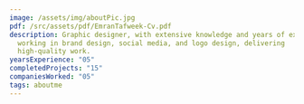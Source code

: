 ```yaml
---
image: /assets/img/aboutPic.jpg
pdf: /src/assets/pdf/EmranTafweek-Cv.pdf
description: Graphic designer, with extensive knowledge and years of experience,
  working in brand design, social media, and logo design, delivering
  high-quality work.
yearsExperience: "05"
completedProjects: "15"
companiesWorked: "05"
tags: aboutme
---
```

